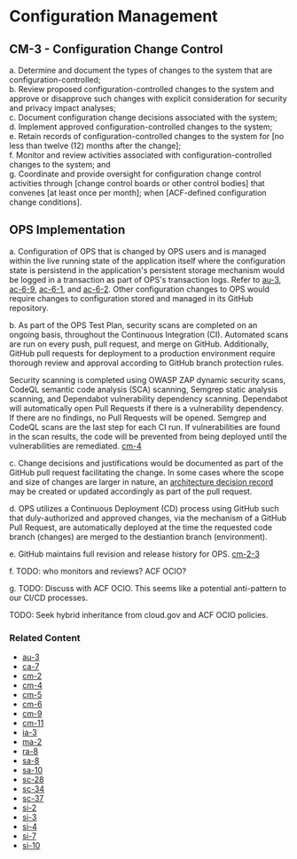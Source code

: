 # Configuration Management
## CM-3 - Configuration Change Control

a. Determine and document the types of changes to the system that are configuration-controlled;<br />
b. Review proposed configuration-controlled changes to the system and approve or disapprove such changes with explicit consideration for security and privacy impact analyses;<br />
c. Document configuration change decisions associated with the system;<br />
d. Implement approved configuration-controlled changes to the system;<br />
e. Retain records of configuration-controlled changes to the system for [no less than twelve (12) months after the change];<br />
f. Monitor and review activities associated with configuration-controlled changes to the system; and<br />
g. Coordinate and provide oversight for configuration change control activities through [change control boards or other control bodies] that convenes [at least once per month]; when [ACF-defined configuration change conditions].

## OPS Implementation

a. Configuration of OPS that is changed by OPS users and is managed within the live running state of the application itself where the configuration state is persistend in the application's persistent storage mechanism would be logged in a transaction as part of OPS's transaction logs. Refer to [au-3](../au-03/index.md), [ac-6-9](../ac-06-9/index.md), [ac-6-1](../ac-06-1/index.md), and [ac-6-2](../ac-06-2/index.md). Other configuration changes to OPS would require changes to configuration stored and managed in its GitHub repository.

b. As part of the OPS Test Plan, security scans are completed on an ongoing basis, throughout the Continuous Integration (CI).  Automated scans are run on every push, pull request, and merge on GitHub.  Additionally, GitHub pull requests for deployment to a production environment require thorough review and approval according to GitHub branch protection rules.

Security scanning is completed using OWASP ZAP dynamic security scans, CodeQL semantic code analysis (SCA) scanning, Semgrep static analysis scanning, and Dependabot vulnerability dependency scanning.  Dependabot will automatically open Pull Requests if there is a vulnerability dependency. If there are no findings, no Pull Requests will be opened.  Semgrep and CodeQL scans are the last step for each CI run.  If vulnerabilities are found in the scan results, the code will be prevented from being deployed until the vulnerabilities are remediated. [cm-4](../cm-04/index.md)

c. Change decisions and justifications would be documented as part of the GitHub pull request facilitating the change. In some cases where the scope and size of changes are larger in nature, an [architecture decision record](https://github.com/HHS/OPRE-OPS/tree/main/docs/adr) may be created or updated accordingly as part of the pull request.

d. OPS utilizes a Continuous Deployment (CD) process using GitHub such that duly-authorized and approved changes, via the mechanism of a GitHub Pull Request, are automatically deployed at the time the requested code branch (changes) are merged to the destiantion branch (environment).

e. GitHub maintains full revision and release history for OPS. [cm-2-3](../cm-02-3/index.md)

f. TODO: who monitors and reviews?  ACF OCIO?

g. TODO: Discuss with ACF OCIO. This seems like a potential anti-pattern to our CI/CD processes.

TODO: Seek hybrid inheritance from cloud.gov and ACF OCIO policies.

### Related Content

* [au-3](../au-03/index.md)
* [ca-7](../ca-07/index.md)
* [cm-2](../cm-02/index.md)
* [cm-4](../cm-04/index.md)
* [cm-5](../cm-05/index.md)
* [cm-6](../cm-06/index.md)
* [cm-9](../cm-09/index.md)
* [cm-11](../cm-11/index.md)
* [ia-3](../ia-03/index.md)
* [ma-2](../ma-02/index.md)
* [ra-8](../ra-08/index.md)
* [sa-8](../sa-08/index.md)
* [sa-10](../sa-10/index.md)
* [sc-28](../sc-25/index.md)
* [sc-34](../sc-34/index.md)
* [sc-37](../sa-37/index.md)
* [si-2](../si-02/index.md)
* [si-3](../si-03/index.md)
* [si-4](../si-04/index.md)
* [si-7](../si-07/index.md)
* [si-10](../si-10/index.md)
